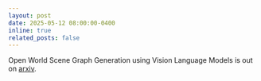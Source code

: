 ```yaml
---
layout: post
date: 2025-05-12 08:00:00-0400
inline: true
related_posts: false
---
```


Open World Scene Graph Generation using Vision Language Models is out on [arxiv](https://arxiv.org/abs/2506.08189).
